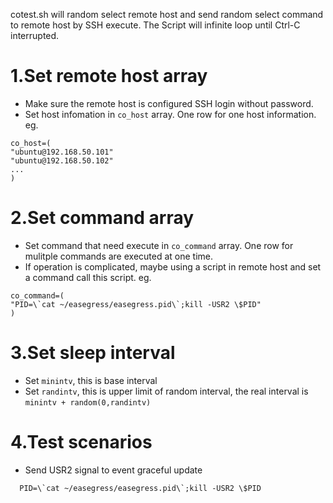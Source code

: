 cotest.sh will random select remote host and send random select command to remote host by SSH execute. The Script will infinite loop until Ctrl-C interrupted.
# 1.Set remote host array
- Make sure the remote host is configured SSH login without password.
- Set host infomation in `co_host` array. One row for one host information.
eg.
```
co_host=(
"ubuntu@192.168.50.101"
"ubuntu@192.168.50.102"
...
)
```
# 2.Set command array
- Set command that need execute in `co_command` array. One row for mulitple commands are executed at one time.
- If operation is complicated, maybe using a script in remote host and set a command call this script.
eg.
```
co_command=(
"PID=\`cat ~/easegress/easegress.pid\`;kill -USR2 \$PID"
)
```
# 3.Set sleep interval
- Set `minintv`, this is base interval
- Set `randintv`, this is upper limit of random interval, the real interval is `minintv + random(0,randintv)`
# 4.Test scenarios
- Send USR2 signal to event graceful update
```
  PID=\`cat ~/easegress/easegress.pid\`;kill -USR2 \$PID
```
